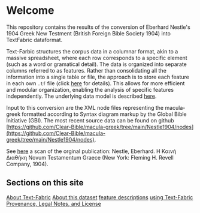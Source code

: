 # Welcome

This repository contains the results of the conversion of Eberhard Nestle's 1904 Greek New Testment (British Foreign Bible Society 1904) into TextFabric dataformat.

Text-Farbic structures the corpus data in a columnar format, akin to a massive spreadsheet, where each row corresponds to a specific element (such as a word or gramatical detail). The data is organized into separate columns referred to as features. Rather than consolidating all the information into a single table or file, the approach is to store each feature in each own `.tf` file (click [here](https://annotation.github.io/text-fabric/tf/about/fileformats.html) for details). This allows for more efficient and modular organization, enabling the analysis of specific features independently. The underlying data model is described [here](https://annotation.github.io/text-fabric/tf/about/datamodel.html).


Input to this conversion are the XML node files representing the macula-greek formatted according to Syntax diagram markup by the Global Bible Initiative (GBI). The most recent source data can be found on github [https://github.com/Clear-Bible/macula-greek/tree/main/Nestle1904/nodes](https://github.com/Clear-Bible/macula-greek/tree/main/Nestle1904/nodes).

See [here](https://archive.org/details/the-greek-new-testament-nestle-1904-us-edition/mode/2up) a scan of the orginal publication: Nestle, Eberhard. Η Καινή Διαθήκη Novum Testamentum Graece (New York: Fleming H. Revell Company, 1904).

## Sections on this site

[About Text-Fabric](tf.md)
[About this dataset](about.md)
[feature descriptions](features/home.md)
[using Text-Fabric](usage.md)
[Provenance, Legal Notes, and License](legal.md)
